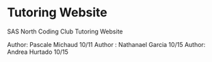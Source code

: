 # Tutoring Website

SAS North Coding Club Tutoring Website

Author: Pascale Michaud 10/11
Author : Nathanael Garcia 10/15
Author: Andrea Hurtado 10/15

